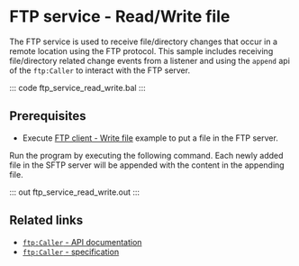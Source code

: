 # FTP service - Read/Write file

The FTP service is used to receive file/directory changes that occur in a remote location using the FTP protocol. This sample includes receiving file/directory related change events from a listener and using the `append` api of the `ftp:Caller` to interact with the FTP server.

::: code ftp_service_read_write.bal :::

## Prerequisites
- Execute [FTP client - Write file](/learn/by-example/ftp-client-write) example to put a file in the FTP server.

Run the program by executing the following command. Each newly added file in the SFTP server will be appended with the content in the appending file.

::: out ftp_service_read_write.out :::

## Related links
- [`ftp:Caller` - API documentation](https://lib.ballerina.io/ballerina/ftp/latest/clients/Caller)
- [`ftp:Caller` - specification](/spec/ftp/#52-functions)
